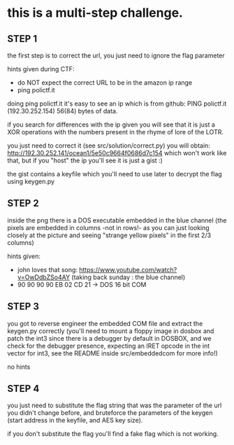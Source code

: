 # this is a multi-step challenge.

## STEP 1

the first step is to correct the url, you just need to ignore the flag parameter

hints given during CTF:
  + do NOT expect the correct URL to be in the amazon ip range
  + ping polictf.it
      
doing ping polictf.it it's easy to see an ip which is from github:
PING polictf.it (192.30.252.154) 56(84) bytes of data.

if you search for differences with the ip given you will see that it is just a XOR operations with the numbers present in the rhyme of lore of the LOTR.

you just need to correct it (see src/solution/correct.py)
you will obtain:
http://192.30.252.141/ocean1/5e50c9664f0686d7c154
which won't work like that, but if you "host" the ip you'll see it is just a gist :)

the gist contains a keyfile which you'll need to use later to decrypt the flag using keygen.py

## STEP 2
inside the png there is a DOS executable embedded in the blue channel
(the pixels are embedded in columns -not in rows!- as you can just looking closely at the picture and seeing "strange yellow pixels" in the first 2/3 columns)

hints given:
   - john loves that song: https://www.youtube.com/watch?v=OwDdbZSo4AY (taking back sunday : the blue channel)
   - 90 90 90 90 EB 02 CD 21 -> DOS 16 bit COM

## STEP 3
you got to reverse engineer the embedded COM file and extract the keygen.py correctly
(you'll need to mount a floppy image in dosbox and patch the int3 since there is a debugger by default in DOSBOX,
and we check for the debugger presence, expecting an IRET opcode in the int vector for int3, see the README inside src/embeddedcom for more info!)

no hints


## STEP 4
you just need to substitute the flag string that was the parameter of the url you didn't change before, and bruteforce the parameters of the keygen
(start address in the keyfile, and AES key size).

if you don't substitute the flag you'll find a fake flag which is not working.


